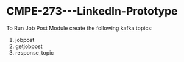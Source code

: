 # CMPE-273---LinkedIn-Prototype

To Run Job Post Module create the following kafka topics:
1. jobpost
2. getjobpost
3. response_topic


